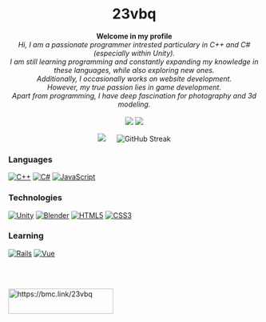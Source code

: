 <h1 align="center">23vbq</h1>
<p align="center">
  <b>Welcome in my profile</b><br>
  <i>Hi, I am a passionate programmer intrested particulary in C++ and C# (especially within Unity).<br> I am still learning programming and constantly expanding my knowledge in these languages, while also exploring new ones.<br> Additionally, I occasionally works on website development.<br> However, my true passion lies in game development.<br> Apart from programming, I have deep fascination for photography and 3d modeling.</i><br><br>
  <a href="https://instagram.com/vbq_3d"><img src="https://img.shields.io/badge/Instagram-F28A8A?style=for-the-badge&logo=instagram&logoColor=white"/></a>
  <a href="https://leetcode.com/23vbq/"><img src="https://img.shields.io/badge/LeetCode-ffa116?style=for-the-badge&logo=leetcode&logoColor=white"/></a>
</p>

<p align="center">
  <img src="https://github-readme-stats.vercel.app/api?username=23vbq&theme=dracula&card_width=400"/>
  &emsp;
  <img src="https://streak-stats.demolab.com?user=23vbq&theme=dracula&date_format=j%2Fn%5B%2FY%5D&card_width=400" alt="GitHub Streak" />
</p>

### Languages
[![C++](https://img.shields.io/badge/c++-black?style=for-the-badge&logo=cplusplus&logoColor=blue)](https://github.com/23vbq)
[![C#](https://img.shields.io/badge/csharp-black?style=for-the-badge&logo=csharp&logoColor=purple)](https://github.com/23vbq)
[![JavaScript](https://img.shields.io/badge/javascript-black?style=for-the-badge&logo=javascript&logoColor=gold)](https://github.com/23vbq)

### Technologies
[![Unity](https://img.shields.io/badge/Unity-black?style=for-the-badge&logo=unity)](https://github.com/23vbq)
[![Blender](https://img.shields.io/badge/blender-black?style=for-the-badge&logo=blender)](https://github.com/23vbq)
[![HTML5](https://img.shields.io/badge/html5-black?style=for-the-badge&logo=html5)](https://github.com/23vbq)
[![CSS3](https://img.shields.io/badge/css3-black?style=for-the-badge&logo=css3&logoColor=0096dc)](https://github.com/23vbq)

### Learning
[![Rails](https://img.shields.io/badge/Rails-black?style=for-the-badge&logo=rubyonrails&logoColor=D30001)](https://github.com/23vbq)
[![Vue](https://img.shields.io/badge/Vue-black?style=for-the-badge&logo=vuedotjs&logoColor=4FC08D)](https://github.com/23vbq)

<br><br>
<p><a href="https://bmc.link/23vbq"> <img align="left" src="https://cdn.buymeacoffee.com/buttons/v2/default-yellow.png" height="50" width="210" alt="https://bmc.link/23vbq" /></a></p>
<!---
[![BuyMeACoffee](https://img.shields.io/badge/Buy_Me_A_Coffee-yellow?style=for-the-badge&logo=buymeacoffee&logoColor=2d2121)](https://www.buymeacoffee.com/23vbq)
[![Instagram](https://img.shields.io/badge/Instagram-F28A8A?style=for-the-badge&logo=instagram&logoColor=white)](https://instagram.com/vbq_3d)
--->
<!---
- 👋 Hi, I’m @23vbq
- 👀 I’m interested in programming, game development, linux community, cats, photography and 3d modeling
- 🌱 I’m currently learning c++, c# and Unity
- 📫 How to reach me:
  - vblackgp123@gmail.com
  - [u/Vblacqe](https://reddit.com/u/Vblacqe)
--->
<!---
23vbq/23vbq is a ✨ special ✨ repository because its `README.md` (this file) appears on your GitHub profile.
You can click the Preview link to take a look at your changes.

- 💞️ I’m looking to collaborate on ...
--->
